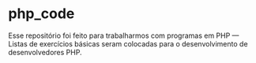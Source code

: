 # php_code

Esse repositório foi feito para trabalharmos com programas em PHP — Listas de exercícios básicas seram colocadas para o desenvolvimento de desenvolvedores PHP.